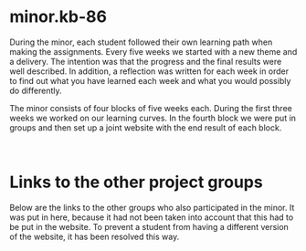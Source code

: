 # minor.kb-86
During the minor, each student followed their own learning path when making the assignments. 
Every five weeks we started with a new theme and a delivery. The intention was that the progress and the final results were well described. 
In addition, a reflection was written for each week in order to find out what you have learned each week and what you would possibly do differently. 

The minor consists of four blocks of five weeks each. During the first three weeks we worked on our learning curves. 
In the fourth block we were put in groups and then set up a joint website with the end result of each block. 

<br>

# Links to the other project groups
Below are the links to the other groups who also participated in the minor. 
It was put in here, because it had not been taken into account that this had to be put in the website. 
To prevent a student from having a different version of the website, it has been resolved this way. 
